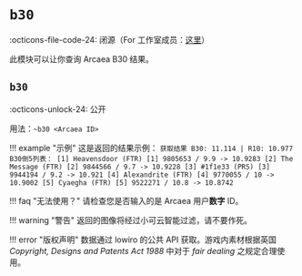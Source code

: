 # `b30`

:octicons-file-code-24: 闭源（For 工作室成员：[这里](https://github.com/Teahouse-Studios/arcb30_bot_module)）

此模块可以让你查询 Arcaea B30 结果。

## `b30`
:octicons-unlock-24: 公开

用法：`~b30 <Arcaea ID>`

!!! example "示例"
    这是返回的结果示例：
    ```
    获取结果
    B30: 11.114 | R10: 10.977
    B30倒5列表：
    [1] Heavensdoor (FTR)
    [1] 9805653 / 9.9 -> 10.9283
    [2] The Message (FTR)
    [2] 9844566 / 9.7 -> 10.9228
    [3] #1f1e33 (PRS)
    [3] 9944194 / 9.2 -> 10.921
    [4] Alexandrite (FTR)
    [4] 9770055 / 10 -> 10.9002
    [5] Cyaegha (FTR)
    [5] 9522271 / 10.8 -> 10.8742
    ```

!!! faq "无法使用？"
    请检查您是否输入的是 Arcaea 用户<strong>数字</strong> ID。

!!! warning "警告"
    返回的图像将经过小可云智能过滤，请不要作死。

!!! error "版权声明"
    数据通过 lowiro 的公共 API 获取。游戏内素材根据英国 *Copyright, Designs and Patents Act 1988* 中对于 *fair dealing* 之规定合理使用。
